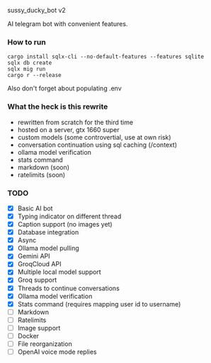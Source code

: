 sussy_ducky_bot v2

AI telegram bot with convenient features.

### How to run
```
cargo install sqlx-cli --no-default-features --features sqlite
sqlx db create
sqlx mig run
cargo r --release
```
Also don't forget about populating .env

### What the heck is this rewrite
- rewritten from scratch for the third time
- hosted on a server, gtx 1660 super
- custom models (some controvertial, use at own risk)
- conversation continuation using sql caching (/context)
- ollama model verification
- stats command
- markdown (soon)
- ratelimits (soon)

### TODO
- [x] Basic AI bot
- [x] Typing indicator on different thread
- [x] Caption support (no images yet)
- [x] Database integration
- [x] Async
- [x] Ollama model pulling
- [x] Gemini API
- [x] GroqCloud API
- [x] Multiple local model support
- [x] Groq support
- [x] Threads to continue conversations
- [x] Ollama model verification
- [x] Stats command (requires mapping user id to username)
- [ ] Markdown
- [ ] Ratelimits
- [ ] Image support
- [ ] Docker
- [ ] File reorganization
- [ ] OpenAI voice mode replies
